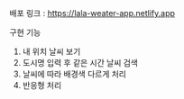 배포 링크 : https://lala-weater-app.netlify.app

구현 기능
1. 내 위치 날씨 보기
2. 도시명 입력 후 같은 시간 날씨 검색
3. 날씨에 따라 배경색 다르게 처리
4. 반응형 처리
